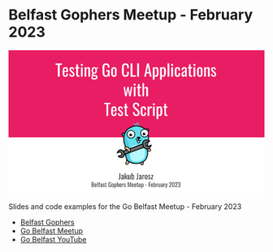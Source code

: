 # Belfast Gophers Meetup - February 2023

[![Presentation](misc/TestScriptBelfast.png)](misc/TestingInGo.pdf)

Slides and code examples for the Go Belfast Meetup - February 2023

* [Belfast Gophers](https://belfastgophers.com)
* [Go Belfast Meetup](https://www.meetup.com/belfast-gophers/events/290216512/)
* [Go Belfast YouTube](https://www.youtube.com/@belfastgophers)
